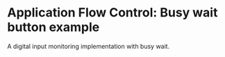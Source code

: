 # Application Flow Control: Busy wait button example

A digital input monitoring implementation with busy wait.
